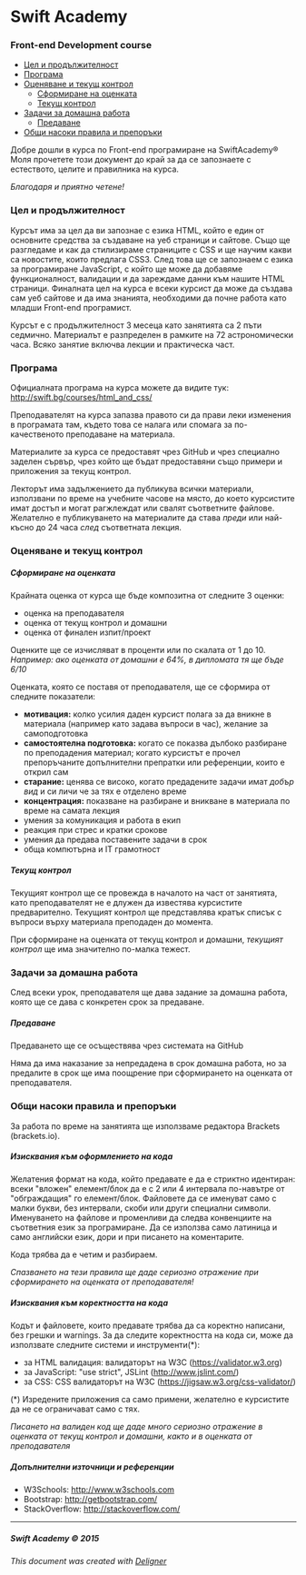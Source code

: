 # Swift Academy

### Front-end Development course

- [Цел и продължителност](#Цел-и-продължителност)
- [Програма](#Програма)
- [Оценяване и текущ контрол](#Оценяване-и-текущ-контрол)
  - [Сформиране на оценката](#Сформиране-на-оценката) 
  - [Текущ контрол](#Текущ-контрол)
- [Задачи за домашна работа](#Задачи-за-домашна-работа)
  - [Предаване](#Предаване)
- [Общи насоки правила и препоръки](#Общи-насоки-правила-и-препоръки)

Добре дошли в курса по Front-end програмиране на SwiftAcademy&reg;
Моля прочетете този документ до край за да се запознаете с естеството, целите и правилника на курса.

_Благодаря и приятно четене!_

###  Цел и продължителност

Курсът има за цел да ви запознае с езика HTML, който е един от основните средства за създаване на уеб страници и сайтове. Също ще разгледаме и как да стилизираме страниците с CSS и ще научим какви са новостите, които предлага CSS3.
След това ще се запознаем с езика за програмиране JavaScript, с който ще може да добавяме функционалност, валидации и да зареждаме данни към нашите HTML страници. Финалната цел на курса е всеки курсист да може да създава сам уеб сайтове и да има знанията, необходими да почне работа като младши Front-end програмист.

Курсът е с продължителност 3 месеца като занятията са 2 пъти седмично. Материалът е разпределен в рамките на 72 астрономически часа.
Всяко занятие включва лекции и практическа част.

### Програма

Официалната програма на курса можете да видите тук: http://swift.bg/courses/html_and_css/

Преподавателят на курса запазва правото си да прави леки изменения в програмата там, където това се налага или спомага за по-качественото преподаване на материала.

Материалите за курса се предоставят чрез GitHub и чрез специално заделен сървър, чрез който ще бъдат предоставяни също примери и приложения за текущ контрол.

Лекторът има задължението да публикува всички материали, използвани по време на учебните часове на място, до което курсистите имат достъп и могат рагжлеждат или свалят съответните файлове. Желателно е публикуването на материалите да става _преди_ или най-късно до 24 часа _след_ съответната лекция.

### Оценяване и текущ контрол

##### Сформиране на оценката

Крайната оценка от курса ще бъде композитна от следните 3 оценки:
- оценка на преподавателя
- оценка от текущ контрол и домашни
- оценка от финален изпит/проект

Оценките ще се изчисляват в проценти или по скалата от 1 до 10.
_Например: ако оценката от домашни е 64%, в дипломата тя ще бъде 6/10_

Оценката, която се поставя от преподавателя, ще се сформира от следните показатели:
- **мотивация:** колко усилия даден курсист полага за да вникне в материала (например като задава въпроси в час), желание за самоподготовка
- **самостоятелна подготовка:** когато се показва дълбоко разбиране по преподадения материал; когато курсистът е прочел препоръчаните допълнителни препратки или референции, които е открил сам
- **старание:** ценява се високо, когато предадените задачи имат *добър вид* и си личи че за тях е отделено време
- **концентрация:** показване на разбиране и вникване в материала по време на самата лекция
- умения за комуникация и работа в екип
- реакция при стрес и кратки срокове
- умения да предава поставените задачи в срок
- обща компютърна и IT грамотност
 

##### Текущ контрол

Текущият контрол ще се провежда в началото на част от занятията, като преподавателят не е длужен да известява курсистите предварително. Текущият контрол ще представлява кратък списък с въпроси върху материала преподаден до момента.

При сформиране на оценката от текущ контрол и домашни, _текущият контрол_ ще има значително по-малка тежест.

### Задачи за домашна работа

След всеки урок, преподавателя ще дава задание за домашна работа, която ще се дава с конкретен срок за предаване.

##### Предаване

Предаването ще се осъществява чрез системата на GitHub

Няма да има наказание за непредадена в срок домашна работа, но за предалите в срок ще има поощрение при сформирането на оценката от преподавателя.

### Общи насоки правила и препоръки

За работа по време на занятията ще използваме редактора Brackets (brackets.io).

##### Изисквания към оформлението на кода

Желатения формат на кода, който предавате е да е стриктно идентиран: всеки "вложен" елемент/блок да е с 2 или 4 интервала по-навътре от "обграждащия" го елемент/блок.
Файловете да се именуват само с малки букви, без интервали, скоби или други специални символи.
Именуването на файлове и променливи да следва конвенциите на съответния език за програмиране. Да се използва само латиница и само английски език, дори и при писането на коментарите.

Кода трябва да е четим и разбираем.

_Спазването на тези правила ще даде сериозно отражение при сформирането на оценката от преподавателя!_

##### Изисквания към коректността на кода

Кодът и файловете, които предавате трябва да са коректно написани, без грешки и warnings.
За да следите коректността на кода си, може да използвате следните системи и инструменти(*):

- за HTML валидация: валидаторът на W3C (https://validator.w3.org)
- за JavaScript: "use strict", JSLint (http://www.jslint.com/)
- за CSS: CSS валидаторът на W3C (https://jigsaw.w3.org/css-validator/)

(*) Изредените приложения са само примени, желателно е курсистите да не се ограничават само с тях.

_Писането на валиден код ще даде много сериозно отражение в оценката от текущ контрол и домашни, както и в оценката от преподавателя_

##### Допълнителни източници и референции

- W3Schools: http://www.w3schools.com
- Bootstrap: http://getbootstrap.com/
- StackOverflow: http://stackoverflow.com/

---

##### Swift Academy &copy; 2015

_This document was created with [Deligner](http://dillinger.io/)_
